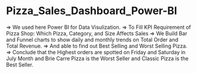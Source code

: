 # Pizza_Sales_Dashboard_Power-BI
=> We used here Power BI for Data Visulization.
=> To Fill KPI Requirement of Pizza Shop: Which Pizza, Category, and Size Affects Sales
=> We Build Bar and Funnel charts to show daily and monthly trends on Total Order and Total Revenue.
=> And able to find out Best Selling and Worst Selling Pizza.
=> Conclude that the Highest orders are spotted on Friday and Saturday in July Month and Brie Carre Pizza is the Worst Seller and Classic Pizza is the Best Seller. 

